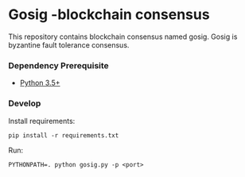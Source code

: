 # Gosig -blockchain consensus
This repository contains blockchain consensus named gosig. Gosig is byzantine fault tolerance consensus.

### Dependency Prerequisite

- [Python 3.5+](https://www.python.org/downloads/)

### Develop

Install requirements:
```
pip install -r requirements.txt
```

Run:
```
PYTHONPATH=. python gosig.py -p <port>